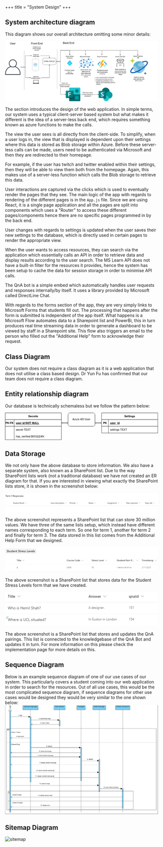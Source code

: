 +++
title = "System Design"
+++
## System architecture diagram

This diagram shows our overall architecture omitting some minor details:

![Architecture Diagram](./architecture_diagram.png)

The section introduces the design of the web application. In simple terms, our system uses a typical client-server based system but what makes it different is the idea of a server-less back end, which requires something known as azure functions to make the calls.

The view the user sees is all directly from the client-side. To simplify, when a user logs in, the view that is displayed is dependent upon their settings where this data is stored as Blob storage within Azure. Before these server-less calls can be made, users need to be authenticated via Microsoft and then they are redirected to their homepage.

For example, if the user has twitch and twitter enabled within their settings, then they will be able to view them both from the homepage. Again, this makes use
of a server-less function which calls the Blob storage to retrieve this data.

User interactions are captured via the clicks which is used to eventually render the pages that they see. The main logic of the app with regards to rendering of the different pages is in the `App.js` file.
Since we are using React, it is a single page application and all the pages are split into components which uses a "Router" to access these different pages/components hence there are no specific pages programmed in by the back end.

User changes with regards to settings is updated when the user saves their new settings to the database, which is directly used in certain pages to render the appropriate view.

When the user wants to access resources, they can search via the application which essentially calls an API in order to retrieve data and display results according to the user search. The MS Learn API does not have a built-in filter for the resources it provides, hence the system has been setup to cache the data for session storage in order to minimise API calls.

The QnA bot is a simple embed which automatically handles user requests and responses internally/by itself. It uses a library provided by Microsoft called DirectLine Chat.

With regards to the forms section of the app, they are very simply links to Microsoft Forms that students fill out. The processing that happens after the form is submitted is independent of the app itself. What happens is a Microsoft Flow automates data to a Sharepoint list and PowerBi, this in turn produces real time streaming data in order to generate a dashboard to be viewed by staff in a Sharepoint site. This flow also triggers an email to the person who filled out the "Additional Help" form to acknowledge their request.

## Class Diagram
Our system does not require a class diagram as it is a web application that does not utilise a class based design. Dr Yun Fu has confirmed that our team does not require a class diagram.

## Entity relationship diagram
Our database is technically schemaless but we follow the pattern below:

![Entity Relationship Diagram](./er_diagram.png)

## Data Storage
We not only have the above database to store information. We also have a separate system, also known as a SharePoint list. Due to the way SharePoint lists work (not a traditional database) we have not created an ER diagram for that. If you are interested in viewing what exactly the SharePoint lists store, it is shown in the screenshot below:

![Sharepoint Additional Help Form](./sharepointlist1.png)
The above screenshot represents a SharePoint list that can store 30 million values. We have three of the same lists setup, which instead have different names corresponding to each term. So one for term 1, another for term 2 and finally for term 3. The data stored in this list comes from the Additional Help Form that we designed.

![Sharepoint Additional Help Form](./sharepointlist2.png)
\
\
The above screenshot is a SharePoint list that stores data for the Student Stress Levels form that we have created.

![Sharepoint QnA List](./sharepointlist3.png)
\
\
The above screenshot is a SharePoint list that stores and updates the QnA pairings. This list is connected to the knowledgebase of the QnA Bot and updates it in turn. For more information on this please check the implementation page for more details on this.


## Sequence Diagram
Below is an example sequence diagram of one of our use cases of our system. This particularly covers a student coming into our web application in order to search for the resources. Out of all use cases, this would be the most complicated sequence diagram, if sequence diagrams for other use cases would be designed they would be very similar to the one shown below:
![sequence diagram](./seqdiag.png)

## Sitemap Diagram

![sitemap](./sitemap.png)

